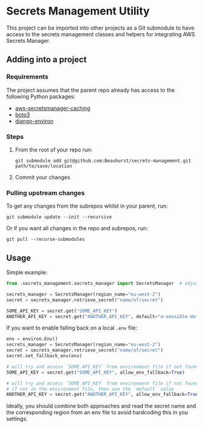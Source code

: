 # Secrets Management Utility

This project can be imported into other projects as a Git submodule to have access to the secrets management classes and helpers for integrating AWS Secrets Manager.

## Adding into a project

### Requirements

The project assumes that the parent repo already has access to the following Python packages:
- [aws-secretsmanager-caching](https://pypi.org/project/aws-secretsmanager-caching/)
- [boto3](https://pypi.org/project/boto3/)
- [django-environ](https://pypi.org/project/django-environ/)

### Steps

1. From the root of your repo run:
   ```
   git submodule add git@github.com:Beauhurst/secrets-management.git path/to/save/location
   ```
2. Commit your changes

### Pulling upstream changes

To get any changes from the subrepos whilst in your parent, run:
```
git submodule update --init --recursive
```

Or if you want all changes in the repo and subrepos, run:
```
git pull --recurse-submodules
```  

## Usage

Simple example:

```python
from .secrets_management.secrets_manager import SecretsManager  # adjust path depending on where you've saved this

secrets_manager = SecretsManager(region_name="eu-west-2")
secret = secrets_manager.retrieve_secret("name/of/secret")

SOME_API_KEY = secret.get("SOME_API_KEY")
ANOTHER_API_KEY = secret.get("ANOTHER_API_KEY", default="a-sensible-default")
```

If you want to enable falling back on a local `.env` file:

```python
env = environ.Env()
secrets_manager = SecretsManager(region_name="eu-west-2")
secret = secrets_manager.retrieve_secret("name/of/secret")
secret.set_fallback_env(env)

# will try and access `SOME_API_KEY` from environment file if not found in secret
SOME_API_KEY = secret.get("SOME_API_KEY", allow_env_fallback=True)

# will try and access `SOME_API_KEY` from environment file if not found in secret
# if not in the environment file, then use the `default` value
ANOTHER_API_KEY = secret.get("ANOTHER_API_KEY", allow_env_fallback=True, default="a-sensible-default")
```

Ideally, you should combine both approaches and read the secret name and the corresponding region from an env file to avoid hardcoding this in you settings.

